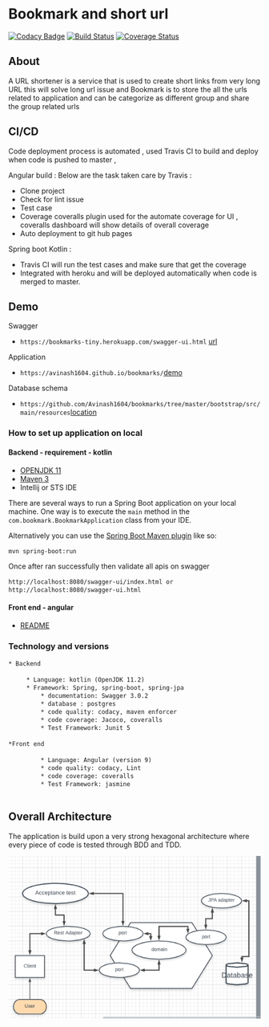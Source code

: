 # Bookmark and short url
[![Codacy Badge](https://api.codacy.com/project/badge/Grade/8371e285f3ff48ba9df64ade01279eed)](https://app.codacy.com/manual/Avinash1604/bookmarks?utm_source=github.com&utm_medium=referral&utm_content=Avinash1604/bookmarks&utm_campaign=Badge_Grade_Dashboard)
[![Build Status](https://travis-ci.com/Avinash1604/bookmarks.svg?branch=master)](https://travis-ci.com/Avinash1604/bookmarks) [![Coverage Status](https://coveralls.io/repos/github/Avinash1604/bookmarks/badge.svg?branch=master&kill_cache=1)](https://coveralls.io/github/Avinash1604/bookmarks?branch=master)
## About
A URL shortener is a service that is used to create short links from very long URL this will solve long url issue and Bookmark is to store the all the urls related to application and can be categorize as different group and share the group related urls


## CI/CD 
 
Code deployment process is automated , used Travis CI to build and deploy when code is pushed to master , 

Angular build :
Below are the task taken care by Travis :
* Clone project 
* Check for lint issue 
* Test case 
* Coverage 
 coveralls plugin used for the automate coverage for UI , coveralls dashboard will show details of overall coverage
* Auto deployment to git hub pages 

Spring boot Kotlin : 
* Travis CI will run the test cases and make sure that get the coverage 
* Integrated with heroku and will be deployed automatically when code is merged to master.

## Demo 
Swagger
* `https://bookmarks-tiny.herokuapp.com/swagger-ui.html` [url](https://bookmarks-tiny.herokuapp.com/swagger-ui.html)

Application 
* `https://avinash1604.github.io/bookmarks/`[demo](https://avinash1604.github.io/bookmarks/)

Database schema  
* `https://github.com/Avinash1604/bookmarks/tree/master/bootstrap/src/main/resources`[location](https://github.com/Avinash1604/bookmarks/tree/master/bootstrap/src/main/resources)

### How to set up application on local
#### Backend - requirement - kotlin
 - [OPENJDK 11](https://jdk.java.net/11/)
 - [Maven 3](https://maven.apache.org)
 - Intellij or STS IDE 
 
 There are several ways to run a Spring Boot application on your local machine. One way is to execute the `main` method in the `com.bookmark.BookmarkApplication` class from your IDE.
 
 Alternatively you can use the [Spring Boot Maven plugin](https://docs.spring.io/spring-boot/docs/current/reference/html/build-tool-plugins-maven-plugin.html) like so:
 
 ```shell
 mvn spring-boot:run
 ```
 Once after ran successfully then validate all apis on swagger 
 ```swagger
http://localhost:8080/swagger-ui/index.html or http://localhost:8080/swagger-ui.html
```
#### Front end - angular
 - [README](https://github.com/Avinash1604/bookmarks/blob/master/bookmark-ui/README.md)
### Technology and versions 
```
* Backend

	 * Language: kotlin (OpenJDK 11.2)
	 * Framework: Spring, spring-boot, spring-jpa
         * documentation: Swagger 3.0.2
         * database : postgres 
         * code quality: codacy, maven enforcer 
         * code coverage: Jacoco, coveralls
         * Test Framework: Junit 5 

*Front end 

         * Language: Angular (version 9)
         * code quality: codacy, Lint  
         * code coverage: coveralls
         * Test Framework: jasmine
  
```
## Overall Architecture
The application is build upon a very strong hexagonal architecture where every piece of code is tested through BDD and TDD.

![](docs/arch-design.png)

